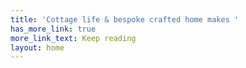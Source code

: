 ```yaml
---
title: 'Cottage life & bespoke crafted home makes '
has_more_link: true
more_link_text: Keep reading
layout: home
---
```

